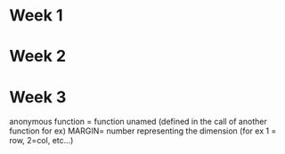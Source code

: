 # Week 1

# Week 2

# Week 3
anonymous function = function unamed (defined in the call of another function for ex)
MARGIN= number representing the dimension (for ex 1 = row, 2=col, etc...)

